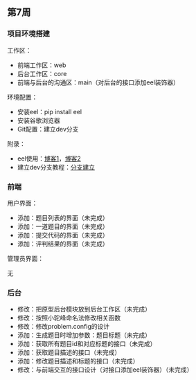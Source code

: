 ## 第7周

### 项目环境搭建

工作区：

- 前端工作区：web
- 后台工作区：core
- 前端与后台的沟通区：main（对后台的接口添加eel装饰器）

环境配置：

- 安装eel：pip install eel
- 安装谷歌浏览器
- Git配置：建立dev分支

附录：

- eel使用：[博客1](https://blog.csdn.net/lpwmm/article/details/102965286)，[博客2](https://www.mlln.cn/2018/11/09/html%E6%8A%80%E6%9C%AF%E6%9E%84%E5%BB%BApython%E6%A1%8C%E9%9D%A2%E7%A8%8B%E5%BA%8F-%E5%88%A9%E7%94%A8eel/#undefined)
- 建立dev分支教程：[分支建立](https://www.cnblogs.com/ycyh1314/p/11640968.html)

### 前端

用户界面：

- 添加：题目列表的界面（未完成）
- 添加：一道题目的界面（未完成）
- 添加：提交代码的界面（未完成）
- 添加：评判结果的界面（未完成）

管理员界面：

无

### 后台

- 修改：把原型后台模块放到后台工作区（未完成）
- 修改：按照小驼峰命名法修改相关函数
- 修改：修改problem.config的设计
- 添加：生成题目时增加参数：题目标题（未完成）
- 添加：获取所有题目id和对应标题的接口（未完成）
- 添加：获取题目描述的接口（未完成）
- 添加：修改题目描述和标题的接口（未完成）
- 修改：与前端交互的接口设计（对接口添加eel装饰器）（未完成）
